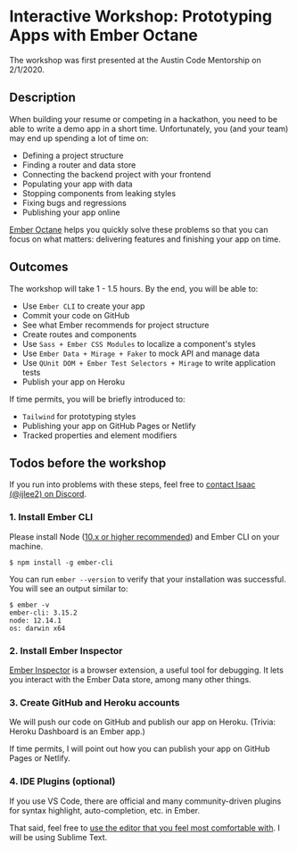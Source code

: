 # Interactive Workshop: Prototyping Apps with Ember Octane

The workshop was first presented at the Austin Code Mentorship on 2/1/2020.


## Description

When building your resume or competing in a hackathon, you need to be able to write a demo app in a short time. Unfortunately, you (and your team) may end up spending a lot of time on:

- Defining a project structure
- Finding a router and data store
- Connecting the backend project with your frontend
- Populating your app with data
- Stopping components from leaking styles
- Fixing bugs and regressions
- Publishing your app online

[Ember Octane](https://emberjs.com/editions/) helps you quickly solve these problems so that you can focus on what matters: delivering features and finishing your app on time.


## Outcomes

The workshop will take 1 - 1.5 hours. By the end, you will be able to:

- Use `Ember CLI` to create your app
- Commit your code on GitHub
- See what Ember recommends for project structure
- Create routes and components
- Use `Sass + Ember CSS Modules` to localize a component's styles
- Use `Ember Data + Mirage + Faker` to mock API and manage data
- Use `QUnit DOM + Ember Test Selectors + Mirage` to write application tests
- Publish your app on Heroku

If time permits, you will be briefly introduced to:

- `Tailwind` for prototyping styles
- Publishing your app on GitHub Pages or Netlify
- Tracked properties and element modifiers


## Todos before the workshop

If you run into problems with these steps, feel free to [contact Isaac (@ijlee2) on Discord](https://discord.gg/emberjs).

### 1. Install Ember CLI

Please install Node ([10.x or higher recommended](https://github.com/ember-cli/ember-cli/blob/master/docs/node-support.md)) and Ember CLI on your machine.

```
$ npm install -g ember-cli
```

You can run `ember --version` to verify that your installation was successful. You will see an output similar to:

```
$ ember -v
ember-cli: 3.15.2
node: 12.14.1
os: darwin x64
```

### 2. Install Ember Inspector

[Ember Inspector](https://github.com/emberjs/ember-inspector#installation) is a browser extension, a useful tool for debugging. It lets you interact with the Ember Data store, among many other things.

### 3. Create GitHub and Heroku accounts

We will push our code on GitHub and publish our app on Heroku. (Trivia: Heroku Dashboard is an Ember app.)

If time permits, I will point out how you can publish your app on GitHub Pages or Netlify.

### 4. IDE Plugins (optional)

If you use VS Code, there are official and many community-driven plugins for syntax highlight, auto-completion, etc. in Ember.

That said, feel free to [use the editor that you feel most comfortable with](https://cli.emberjs.com/release/appendix/dev-tools/#codeeditorintegrations). I will be using Sublime Text.